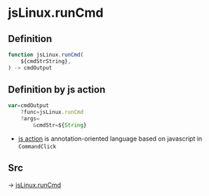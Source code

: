# jsLinux.runCmd

## Definition

```js.js
function jsLinux.runCmd(
	${cmdStrString},
) -> cmdOutput
```


## Definition by js action

```js.js
var=cmdOutput
	?func=jsLinux.runCmd
	?args=
		&cmdStr=${String}
```

- [js action](#) is annotation-oriented language based on javascript in `CommandClick`



## Src

-> [jsLinux.runCmd](https://github.com/puutaro/CommandClick/blob/master/app/src/main/java/com/puutaro/commandclick/fragment_lib/terminal_fragment/js_interface/JsLinux.kt#L16)


